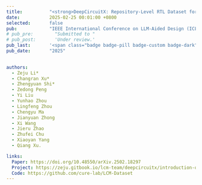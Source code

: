 ```yaml
---
title:          "<strong>DeepCircuitX: Repository-Level RTL Dataset for Code Understanding, Generation, and Multimodal Analysis.</strong>"
date:           2025-02-25 00:01:00 +0800
selected:       false
pub:            "IEEE International Conference on LLM-Aided Design (ICLAD)"
# pub_pre:        "Submitted to "
# pub_post:       'Under review.'
pub_last:       '<span class="badge badge-pill badge-custom badge-dark">ICLAD</span>'
pub_date:       "2025"

  
authors:
  - Zeju Li*
  - Changran Xu*
  - Zhengyuan Shi*
  - Zedong Peng
  - Yi Liu
  - Yunhao Zhou
  - Lingfeng Zhou
  - Chengyu Ma
  - Jianyuan Zhong
  - Xi Wang
  - Jieru Zhao
  - Zhufei Chu
  - Xiaoyan Yang
  - Qiang Xu.

links:
  Paper: https://doi.org/10.48550/arXiv.2502.18297
  Project: https://zeju.gitbook.io/lcm-team/deepcircuitx/introduction-of-our-dataset
  Code: https://github.com/cure-lab/LCM-Dataset
---
```

